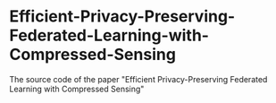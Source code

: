 # Efficient-Privacy-Preserving-Federated-Learning-with-Compressed-Sensing
The source code of the paper "Efficient Privacy-Preserving Federated Learning with Compressed Sensing"
